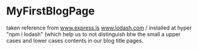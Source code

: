 # MyFirstBlogPage
taken reference from www.express.js www.lodash.com / installed at hyper "npm i lodash" (which help us to not distinguish btw the small a upper cases and lower cases contents in our blog title pages.
